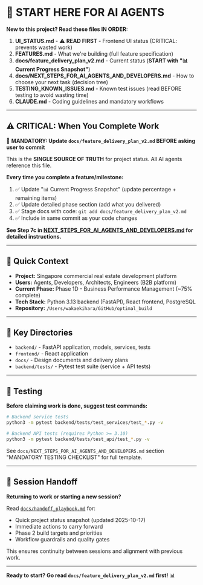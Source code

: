 # 🚀 START HERE FOR AI AGENTS

**New to this project? Read these files IN ORDER:**

1. **UI_STATUS.md** - ⚠️ **READ FIRST** - Frontend UI status (CRITICAL: prevents wasted work)
2. **FEATURES.md** - What we're building (full feature specification)
3. **docs/feature_delivery_plan_v2.md** - Current status (**START with "📊 Current Progress Snapshot"**)
4. **docs/NEXT_STEPS_FOR_AI_AGENTS_AND_DEVELOPERS.md** - How to choose your next task (decision tree)
5. **TESTING_KNOWN_ISSUES.md** - Known test issues (read BEFORE testing to avoid wasting time)
6. **CLAUDE.md** - Coding guidelines and mandatory workflows

---

## ⚠️ CRITICAL: When You Complete Work

🛑 **MANDATORY: Update `docs/feature_delivery_plan_v2.md` BEFORE asking user to commit**

This is the **SINGLE SOURCE OF TRUTH** for project status. All AI agents reference this file.

**Every time you complete a feature/milestone:**
1. ✅ Update "📊 Current Progress Snapshot" (update percentage + remaining items)
2. ✅ Update detailed phase section (add what you delivered)
3. ✅ Stage docs with code: `git add docs/feature_delivery_plan_v2.md`
4. ✅ Include in same commit as your code changes

**See Step 7c in [NEXT_STEPS_FOR_AI_AGENTS_AND_DEVELOPERS.md](docs/NEXT_STEPS_FOR_AI_AGENTS_AND_DEVELOPERS.md) for detailed instructions.**

---

## 🎯 Quick Context

- **Project:** Singapore commercial real estate development platform
- **Users:** Agents, Developers, Architects, Engineers (B2B platform)
- **Current Phase:** Phase 1D - Business Performance Management (~75% complete)
- **Tech Stack:** Python 3.13 backend (FastAPI), React frontend, PostgreSQL
- **Repository:** `/Users/wakaekihara/GitHub/optimal_build`

---

## 📍 Key Directories

- `backend/` - FastAPI application, models, services, tests
- `frontend/` - React application
- `docs/` - Design documents and delivery plans
- `backend/tests/` - Pytest test suite (service + API tests)

---

## 🧪 Testing

**Before claiming work is done, suggest test commands:**

```bash
# Backend service tests
python3 -m pytest backend/tests/test_services/test_*.py -v

# Backend API tests (requires Python >= 3.10)
python3 -m pytest backend/tests/test_api/test_*.py -v
```

See `docs/NEXT_STEPS_FOR_AI_AGENTS_AND_DEVELOPERS.md` section "MANDATORY TESTING CHECKLIST" for full template.

---

## 🔄 Session Handoff

**Returning to work or starting a new session?**

Read [`docs/handoff_playbook.md`](docs/handoff_playbook.md) for:
- Quick project status snapshot (updated 2025-10-17)
- Immediate actions to carry forward
- Phase 2 build targets and priorities
- Workflow guardrails and quality gates

This ensures continuity between sessions and alignment with previous work.

---

**Ready to start? Go read `docs/feature_delivery_plan_v2.md` first!** 📊
